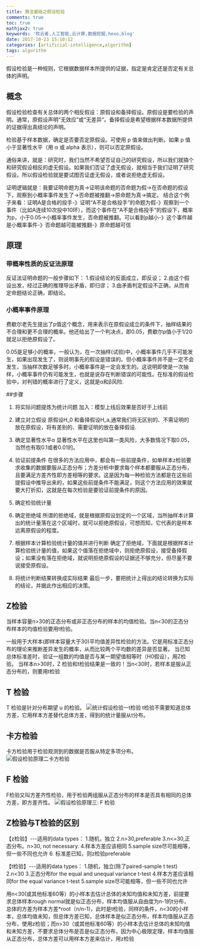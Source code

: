 ```yaml
---
title: 算法基础之假设检验
comments: true
toc: true
mathjax2: true
keywords: '牧云者,人工智能,云计算,数据挖掘,hexo,blog'
date: 2017-10-23 15:10:12
categories: [artificial-intelligence,algorithm]
tags: algorithm
---
```

假设检验是一种规则，它根据数据样本所提供的证据，指定是肯定还是否定有关总体的声明。
 <!--more-->
## 概念
 假设检验检查有关总体的两个相反假设：原假设和备择假设。原假设是要检验的声明。通常，原假设声明“无效应”或“无差异”。备择假设是希望根据样本数据所提供的证据得出真结论的声明。

 检验基于样本数据，确定是否要否定原假设。可使用 p 值来做出判断。如果 p 值小于显著性水平（用 α 或 alpha 表示），则可以否定原假设。  

 通俗来讲，就是：研究时，我们当然不希望否证自己的研究假设，所以我们就搞个和研究假设相反的虚无假设。如果我们否证了虚无假设，就相当于我们证明了研究假设。所以假设检验就是要试图否证虚无假设，或者说拒绝虚无假设。

 证明逻辑就是：我要证明命题为真->证明该命题的否命题为假->在否命题的假设下，观察到小概率事件发生了->否命题被推翻->原命题为真->搞定。
 结合这个例子来看：证明A是合格的投手-》证明“A不是合格投手”的命题为假-》观察到一个事件（比如A连续10次投中10环），而这个事件在“A不是合格投手”的假设下，概率为p，小于0.05->小概率事件发生，否命题被推翻。可以看到p越小-》这个事件越是小概率事件-》否命题越可能被推翻-》原命题越可信

## 原理
### 带概率性质的反证法原理
  反证法证明命题的一般步骤如下：
  1.假设结论的反面成立，即反设；
  2.由这个假设出发，经过正确的推理导出矛盾，即归谬；
  3.由矛盾判定假设不正确，从而肯定命题结论正确，即结论。

### 小概率事件原理
  费歇尔老先生提出了p值这个概念，用来表示在原假设成立的条件下，抽样结果的不合理和更不合理的概率。他还给出了一个判决点，即0.05，费歇尔p值小于1/20就足以拒绝原假设了。

  0.05是足够小的概率，一般认为，在一次抽样(试验)中，小概率事件几乎不可能发生，如果出现发生了，则说明事先的假设是错误的。但小概率事件并不是一定不会发生，当抽样次数足够多时，小概率事件是一定会发生的。这说明即使是一次抽样，小概率事件仍有可能发生，也就是说存在判断错误的可能性。在标准的假设检验中，对判错的概率进行了定义，这就是α和β风险.

##步骤
1. 将实际问题提炼为统计问题
加入：模型上线后效果是否好于上线前

2. 建立对立假设
原假设H_0 和备择假设H_a,通常我们将无区别的、不需证明的放在原假设，将有差别的、需要证明的放在备择假设.

3. 确定显著性水平α
显著性水平在这里也叫第一类风险，大多数情况下取0.05，当然也有取0.1或者0.01的。

4. 验证前提条件
在很多的方法应用中，都会有一些前提条件，如单样本z检验要求收集的数据要服从正态分布；方差分析中要求每个样本都要服从正态分布，且要满足方差齐性即方差相等的要求。这是因为每一种检验方法都是在这些前提假设中推导出来的，如果这些前提条件不能满足，则这个方法应用的效果就要大打折扣，这就是在每次检验是要验证前提条件的原因。

5. 确定检验统计量

6. 确定拒绝域
所谓的拒绝域，就是根据原假设划定的一个区域，当所抽样本计算出的统计量落在这个区域时，就可以拒绝原假设，可想而知，它代表的是样本远离原假设的程度。

7. 根据样本计算检验统计量的值并进行判断
确定了拒绝域，下面就是根据样本计算检验统计量的值，如果这个值落在拒绝域中，则拒绝原假设，接受备择假设；如果没有落在拒绝域，就说明拒绝原假设的证据还不够充分，但尽量不要说接受原假设。

8. 将统计判断结果转换成实际结果
最后一步，要把统计上得出的结论转换为实际的结论，并据此作出相应的决策。

## Z检验
当样本容量n>30的正态分布或非正态分布的样本的均值检验。当n<30的正态分布样本的均值检验要用t检验。

一般用于大样本(即样本容量大于30)平均值差异性检验的方法。它是用标准正态分布的理论来推断差异发生的概率，从而比较两个平均数的差异是否显著。
当已知总体标准差时，验证一组数的均值是否与某一期望值相等时（H0假设），用Z检验。
当样本n>30时，Z 检验和t检验结果是一致的！当n<30时，若样本是服从正态分布的，则要用t检验

## T 检验
 T 检验是针对分布期望 u 的检验。
 ![统计假设检验一t检验](http://www.algorithmdog.com/%E7%BB%9F%E8%AE%A1%E5%81%87%E8%AE%BE%E6%A3%80%E9%AA%8C%E4%B8%80t%E6%A3%80%E9%AA%8C)
t检验不需要知道总体方差，它用样本方差替代总体方差，得到的统计量服从t分布。

## 卡方检验
卡方检验用于检验观测到的数据是否服从特定多项分布。
![假设检验原理二卡方检验](http://www.algorithmdog.com/%E5%81%87%E8%AE%BE%E6%A3%80%E9%AA%8C%E5%8E%9F%E7%90%86%E4%BA%8C%E5%8D%A1%E6%96%B9%E6%A3%80%E9%AA%8C)

## F 检验
F检验又叫方差齐性检验，用于检验两组服从正态分布的样本是否具有相同的总体方差，即方差齐性。
![假设检验原理三: F 检验](http://www.algorithmdog.com/%E5%81%87%E8%AE%BE%E6%A3%80%E9%AA%8C%E5%8E%9F%E7%90%86%E4%B8%89f%E6%A3%80%E9%AA%8C)

## Z检验与T检验的区别
【z检验】---适用的data types：
1.随机，独立
2.n>30,preferable
3.n<=30,正态分布。n>30, not necessary.
4.样本方差应该相同
5.sample size尽可能相等，但一些不同也允许
6. 标准差已知，则z检验preferable

【t检验】---适用的data types：
1.随机，独立(除了paired-sample t test)
2.n<30
3.正态分布for the equal and unequal variance t-test
4.样本方差应该相同for the equal variance t-test
5.sample size尽可能相等，但一些不同也允许

用n<30(或其他标准60等）的小样本去估计总体的未知均值和未知方差，前提要求总体样本rough normal就是似正态分布，样本均值服从自由度为n-1的t分布，总体的方差为样本方差*root（n/n-1)，此时是t检验，同样的条件，n<30的小样本，总体均值未知，但总体方差已知，总体样本是似正态分布，样本均值服从正态分布，使用z检验；而n>30（或其他标准60等）的小样本去估计总体的未知均值和未知方差，不要求总体分布是否是似正态分布，因为中心极限定理，样本均值服从正态分布，总体方差可以用样本方差来估计，用z检验
